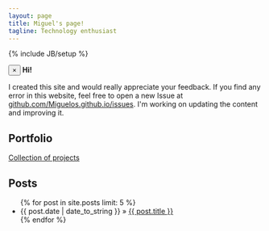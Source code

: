 ```yaml
---
layout: page
title: Miguel's page!
tagline: Technology enthusiast
---
```

{% include JB/setup %}

<div class="span">
<div class="alert alert-block alert-info">
  <button type="button" class="close" data-dismiss="alert">&times;</button>
  <strong>Hi!</strong>
  <p>I created this site and would really appreciate your feedback. If you find any error in this website, feel free to open a new Issue at <a href="https://github.com/Miguelos/miguelos.github.io/issues"> github.com/Miguelos.github.io/issues</a>. I'm working on updating the content and improving it.</p>
</div>

## Portfolio

<p><a href="{{ BASE_PATH }}portfolio">Collection of projects</a></p>

## Posts

<ul class="posts">
  {% for post in site.posts limit: 5 %}
    <li><span>{{ post.date | date_to_string }}</span> &raquo; <a href="{{ BASE_PATH }}{{ post.url }}"     {% unless page.tags == empty %}data-toggle="tooltip" title="Tags: {% for item in post.tags %}{{ item | capitalize }} {% endfor %}" {% endunless %}>{{ post.title }}</a></li> 
  {% endfor %}
</ul>
</div>
